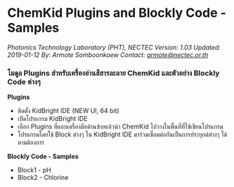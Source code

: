 # ChemKid Plugins and Blockly Code - Samples
*Photonics Technology Laboratory (PHT), NECTEC*
*Version: 1.03*
*Updated: 2019-01-12*
*By: Armote Somboonkaew*
*Contact: armote@nectec.or.th*

### โมดูล Plugins สำหรับเครื่องอ่านสีสารละลาย ChemKid และตัวอย่าง Blockly Code ต่างๆ
**Plugins**
- ติดตั้ง KidBright IDE (NEW UI, 64 bit)
- เปิดโปรแกรม KidBright IDE
- เลือก Plugins ที่แถบเครื่องมือด้านซ้ายแล้วนำ ChemKid ไปวางในพื้นที่ที่ใช้เขียนโปรแกรม
- โปรแกรมโดยใช้ Block ต่างๆ ใน KidBright IDE มาร่วมเชื่อมต่อกันเป็นการประยุกต์ต่างๆ ได้ตามต้องการ

**Blockly Code - Samples**
- Block1 - pH
- Block2 - Chlorine
